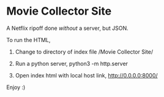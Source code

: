# Movie Collector Site

A Netflix ripoff done *without* a server, but JSON. 

To run the HTML,

1. Change to directory of index file /Movie Collector Site/

2. Run a python server, python3 -m http.server

3. Open index html with local host link, http://0.0.0.0:8000/

Enjoy :)
